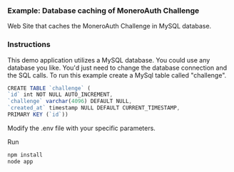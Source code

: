 ### Example: Database caching of MoneroAuth Challenge  
Web Site that caches the MoneroAuth Challenge in MySQL database.

### Instructions
This demo application utilizes a MySQL database.
You could use any database you like.  You'd just need to change the 
database connection and the SQL calls.
To run this example create a MySql table called "challenge".
  
```javascript
CREATE TABLE `challenge` (
`id` int NOT NULL AUTO_INCREMENT,
`challenge` varchar(4096) DEFAULT NULL,
`created_at` timestamp NULL DEFAULT CURRENT_TIMESTAMP,
PRIMARY KEY (`id`))
```
Modify the .env file with your specific parameters.

Run
```javascript
npm install
node app
``` 


